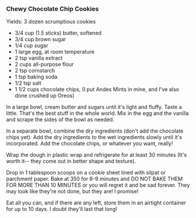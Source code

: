 
### Chewy Chocolate Chip Cookies  
Yields: 3 dozen scrumptious cookies  
    
*   3/4 cup (1.5 sticks) butter, softened
*   3/4 cup brown sugar
*   1/4 cup sugar
*   1 large egg, at room temperature
*   2 tsp vanilla extract
*   2 cups all-purpose flour
*   2 tsp cornstarch
*   1 tsp baking soda
*   1/2 tsp salt
*   1 1/2 cups chocolate chips, (I put Andes Mints in mine, and I've also done crushed up Oreos)  
    
In a large bowl, cream butter and sugars until it's light and fluffy. Taste a little. That's the best stuff in the whole world. Mix in the egg and the vanilla and scrape the sides of the bowl as needed.   
    
In a separate bowl, combine the dry ingredients (don't add the chocolate chips yet). Add the dry ingredients to the wet ingredients slowly until it's incorporated. Add the chocolate chips, or whatever you want, really!   
    
Wrap the dough in plastic wrap and refrigerate for at least 30 minutes (It's worth it-- they come out in better shape and texture).   
    
Drop in 1 tablespoon scoops on a cookie sheet lined with silpat or parchment paper. Bake at 350 for 8-9 minutes and DO NOT BAKE THEM FOR MORE THAN 10 MINUTES or you will regret it and be sad forever. They may look like they're not done, but they are! I promise!  
    
Eat all you can, and if there are any left, store them in an airtight container for up to 10 days. I doubt they'll last that long!  
    
    